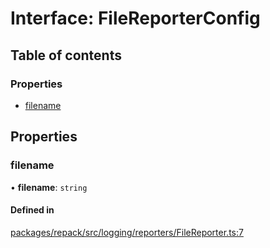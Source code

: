 # Interface: FileReporterConfig

## Table of contents

### Properties

- [filename](FileReporterConfig.md#filename)

## Properties

### filename

• **filename**: `string`

#### Defined in

[packages/repack/src/logging/reporters/FileReporter.ts:7](https://github.com/callstack/repack/blob/9e6a11a/packages/repack/src/logging/reporters/FileReporter.ts#L7)
